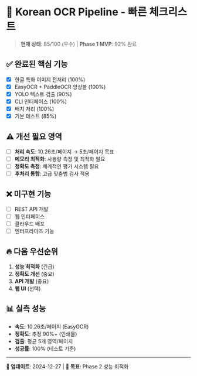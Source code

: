 # 🚀 Korean OCR Pipeline - 빠른 체크리스트

> **현재 상태**: 85/100 (우수) | **Phase 1 MVP**: 92% 완료

## ✅ 완료된 핵심 기능
- [x] 한글 특화 이미지 전처리 (100%)
- [x] EasyOCR + PaddleOCR 앙상블 (100%)
- [x] YOLO 텍스트 검출 (90%)
- [x] CLI 인터페이스 (100%)
- [x] 배치 처리 (100%)
- [x] 기본 테스트 (85%)

## ⚠️ 개선 필요 영역
- [ ] **처리 속도**: 10.26초/페이지 → 5초/페이지 목표
- [ ] **메모리 최적화**: 사용량 측정 및 최적화 필요
- [ ] **정확도 측정**: 체계적인 평가 시스템 필요
- [ ] **후처리 통합**: 고급 맞춤법 검사 적용

## ❌ 미구현 기능
- [ ] REST API 개발
- [ ] 웹 인터페이스
- [ ] 클라우드 배포
- [ ] 엔터프라이즈 기능

## 🔥 다음 우선순위
1. **성능 최적화** (긴급)
2. **정확도 개선** (중요)
3. **API 개발** (중요)
4. **웹 UI** (선택)

## 📊 실측 성능
- **속도**: 10.26초/페이지 (EasyOCR)
- **정확도**: 추정 90%+ (인쇄물)
- **검출**: 평균 5개 영역/페이지
- **성공률**: 100% (테스트 기준)

---
**📅 업데이트**: 2024-12-27 | **🎯 목표**: Phase 2 성능 최적화 
